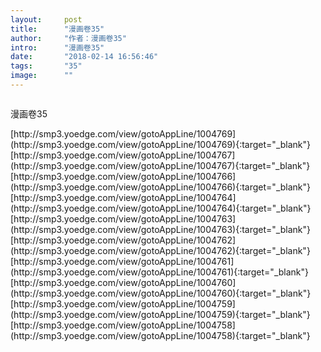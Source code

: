 ```yaml
---
layout:     post
title:      "漫画卷35"
author:     "作者：漫画卷35"
intro:      "漫画卷35"
date:       "2018-02-14 16:56:46"
tags:       "35"
image:      ""
---
```

<div style="text-align: center">
<p><img src=""/></p>
</div>
<p class="post-meta">
<span>漫画卷35</span>
</p>
[http://smp3.yoedge.com/view/gotoAppLine/1004769](http://smp3.yoedge.com/view/gotoAppLine/1004769){:target="_blank"}
[http://smp3.yoedge.com/view/gotoAppLine/1004767](http://smp3.yoedge.com/view/gotoAppLine/1004767){:target="_blank"}
[http://smp3.yoedge.com/view/gotoAppLine/1004766](http://smp3.yoedge.com/view/gotoAppLine/1004766){:target="_blank"}
[http://smp3.yoedge.com/view/gotoAppLine/1004764](http://smp3.yoedge.com/view/gotoAppLine/1004764){:target="_blank"}
[http://smp3.yoedge.com/view/gotoAppLine/1004763](http://smp3.yoedge.com/view/gotoAppLine/1004763){:target="_blank"}
[http://smp3.yoedge.com/view/gotoAppLine/1004762](http://smp3.yoedge.com/view/gotoAppLine/1004762){:target="_blank"}
[http://smp3.yoedge.com/view/gotoAppLine/1004761](http://smp3.yoedge.com/view/gotoAppLine/1004761){:target="_blank"}
[http://smp3.yoedge.com/view/gotoAppLine/1004760](http://smp3.yoedge.com/view/gotoAppLine/1004760){:target="_blank"}
[http://smp3.yoedge.com/view/gotoAppLine/1004759](http://smp3.yoedge.com/view/gotoAppLine/1004759){:target="_blank"}
[http://smp3.yoedge.com/view/gotoAppLine/1004758](http://smp3.yoedge.com/view/gotoAppLine/1004758){:target="_blank"}


